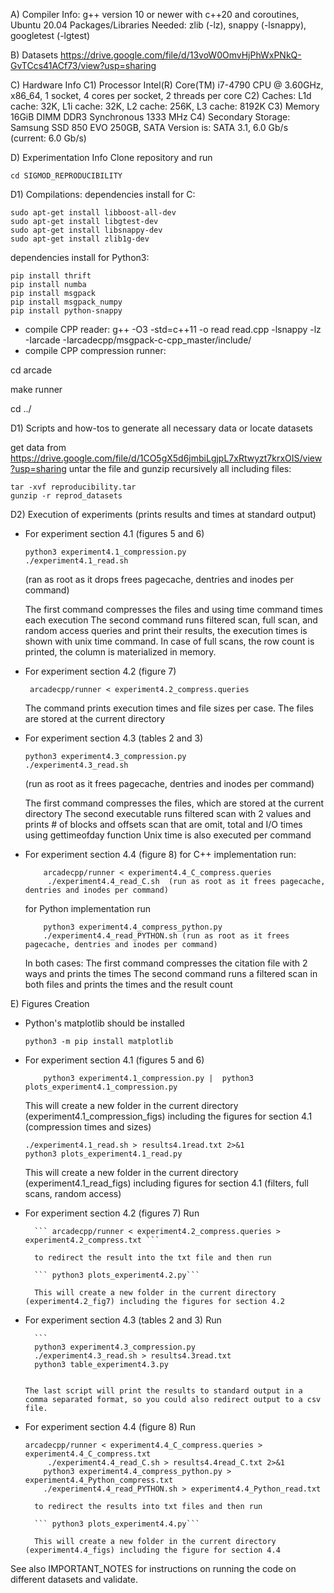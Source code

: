 A) 
Compiler Info: g++ version 10 or newer with c++20 and coroutines, Ubuntu 20.04
Packages/Libraries Needed: zlib (-lz), snappy (-lsnappy), googletest (-lgtest)

B) Datasets
https://drive.google.com/file/d/13voW0OmvHjPhWxPNkQ-GvTCcs41ACf73/view?usp=sharing

C) Hardware Info
C1) Processor Intel(R) Core(TM) i7-4790 CPU @ 3.60GHz, x86_64, 1 socket, 4 cores per socket, 2 threads per core
C2) Caches: L1d cache: 32K, L1i cache: 32K, L2 cache: 256K, L3 cache: 8192K
C3) Memory 16GiB DIMM DDR3 Synchronous 1333 MHz
C4) Secondary Storage: Samsung SSD 850 EVO 250GB, SATA Version is:  SATA 3.1, 6.0 Gb/s (current: 6.0 Gb/s)

D) Experimentation Info
Clone repository and run

```cd SIGMOD_REPRODUCIBILITY```

D1) Compilations:
dependencies install for C:
```
sudo apt-get install libboost-all-dev 
sudo apt-get install libgtest-dev
sudo apt-get install libsnappy-dev
sudo apt-get install zlib1g-dev
```
dependencies install for Python3:
```
pip install thrift
pip install numba
pip install msgpack
pip install msgpack_numpy
pip install python-snappy
```

- compile CPP reader: g++ -O3 -std=c++11 -o read read.cpp -lsnappy -lz -Iarcade -Iarcadecpp/msgpack-c-cpp_master/include/
- compile CPP compression runner:

cd arcade

make runner

cd ../

D1) Scripts and how-tos to generate all necessary data or locate datasets

get data from https://drive.google.com/file/d/1CO5gX5d6jmbiLgjpL7xRtwyzt7krxOIS/view?usp=sharing
untar the file and gunzip recursively all including files:
```
tar -xvf reproducibility.tar
gunzip -r reprod_datasets
```

D2) Execution of experiments (prints results and times at standard output)

- For experiment section 4.1 (figures 5 and 6)
       
	```
	python3 experiment4.1_compression.py
	./experiment4.1_read.sh  
	```
	(ran as root as it drops frees pagecache, dentries and inodes per command)
        
	The first command compresses the files and using time command times each execution
	The second command runs filtered scan, full scan, and random access queries and print their results,
	the execution times is shown with  unix time command. 
	In case of full scans, the row count is printed, the column is materialized in memory.
	
- For experiment section 4.2 (figure 7)

    ``` arcadecpp/runner < experiment4.2_compress.queries```
     
     The command prints execution times and file sizes per case. The files are stored at the current directory


- For experiment section 4.3 (tables 2 and 3)
	```
	python3 experiment4.3_compression.py
	./experiment4.3_read.sh 
	```  
	(run as root as it frees pagecache, dentries and inodes per command)
        
	The first command compresses the files, which are stored at the current directory
	The second executable runs filtered scan with 2 values and prints # of blocks and offsets scan that are omit, total and I/O times using gettimeofday function 
	Unix time is also executed per command
	

- For experiment section 4.4 (figure 8)
    for C++ implementation run:
    ```
        arcadecpp/runner < experiment4.4_C_compress.queries
         ./experiment4.4_read_C.sh  (run as root as it frees pagecache, dentries and inodes per command)
    ```
    for Python implementation run
    ```
        python3 experiment4.4_compress_python.py
        ./experiment4.4_read_PYTHON.sh (run as root as it frees pagecache, dentries and inodes per command)
    ```
        
    In both cases:
        The first command compresses the citation file with 2 ways and prints the times
        The second command runs a filtered scan in both files and prints the times and the result count


E) Figures Creation 

- Python's matplotlib should be installed

 
 	```python3 -m pip install matplotlib```
   
- For experiment section 4.1 (figures 5 and 6)
 
 	``` 
	    python3 experiment4.1_compression.py |  python3 plots_experiment4.1_compression.py 
	```
 
 	This will create a new folder in the current directory (experiment4.1_compression_figs) including the figures for section 4.1 (compression times and sizes)
	
	
	```
	./experiment4.1_read.sh > results4.1read.txt 2>&1
	python3 plots_experiment4.1_read.py
	``` 
	
	This will create a new folder in the current directory (experiment4.1_read_figs) including figures for section 4.1 (filters, full scans, random access)
	
- For experiment section 4.2 (figures 7)
    	Run 
       
    	``` arcadecpp/runner < experiment4.2_compress.queries > experiment4.2_compress.txt ```
    
    	to redirect the result into the txt file and then run
    
    	``` python3 plots_experiment4.2.py```
    
    	This will create a new folder in the current directory (experiment4.2_fig7) including the figures for section 4.2
    
    
- For experiment section 4.3 (tables 2 and 3)
       Run
       
        ```
		python3 experiment4.3_compression.py
		./experiment4.3_read.sh > results4.3read.txt
		python3 table_experiment4.3.py
	```
	  
	The last script will print the results to standard output in a comma separated format, so you could also redirect output to a csv file.
    
- For experiment section 4.4 (figure 8)
        Run 
       
    	
	```
	arcadecpp/runner < experiment4.4_C_compress.queries > experiment4.4_C_compress.txt
         ./experiment4.4_read_C.sh > results4.4read_C.txt 2>&1
        python3 experiment4.4_compress_python.py > experiment4.4_Python_compress.txt
        ./experiment4.4_read_PYTHON.sh > experiment4.4_Python_read.txt
	```
	
        

    	to redirect the results into txt files and then run
    
    	``` python3 plots_experiment4.4.py```
    
    	This will create a new folder in the current directory (experiment4.4_figs) including the figure for section 4.4
	
See also IMPORTANT_NOTES for instructions on running the code on different datasets and validate.

